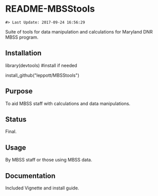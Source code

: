 README-MBSStools
================

<!-- README.md is generated from README.Rmd. Please edit that file -->
    #> Last Update: 2017-09-24 16:56:29

Suite of tools for data manipulation and calculations for Maryland DNR MBSS program.

Installation
------------

library(devtools) \#install if needed

install\_github("leppott/MBSStools")

Purpose
-------

To aid MBSS staff with calculations and data manipulations.

Status
------

Final.

Usage
-----

By MBSS staff or those using MBSS data.

Documentation
-------------

Included Vignette and install guide.
